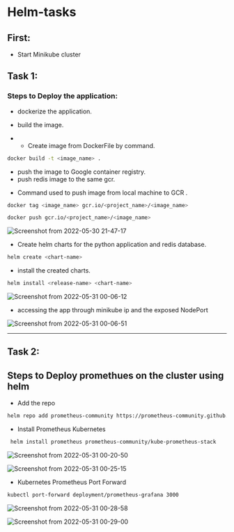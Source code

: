 # Helm-tasks

## First:
- Start Minikube cluster 

## Task 1:

### Steps to Deploy the application:

- dockerize the application.
- build the image.

- * Create image from DockerFile by command.
```sh
docker build -t <image_name> .
```
- push the image to Google container registry.
- push redis image to the same gcr.

* Command used to push image from local machine to GCR .
```sh
docker tag <image_name> gcr.io/<project_name>/<image_name>
```
```sh
docker push gcr.io/<project_name>/<image_name>
```

![Screenshot from 2022-05-30 21-47-17](https://user-images.githubusercontent.com/95745245/171065173-69615d25-2870-4702-bcf6-fe6b2f14ce08.png)

- Create helm charts for the python application and redis database.

```sh
helm create <chart-name>
```
- install the created charts.

```sh
helm install <release-name> <chart-name>
```
![Screenshot from 2022-05-31 00-06-12](https://user-images.githubusercontent.com/95745245/171066025-70b4a651-1724-4705-a6bb-71cd9aab0627.png)

- accessing the app through minikube ip and the exposed NodePort 

![Screenshot from 2022-05-31 00-06-51](https://user-images.githubusercontent.com/95745245/171066203-0452665b-3fc9-40e5-9d8b-b689e101ff4b.png)

<hr> 

## Task 2:

## Steps to Deploy promethues on the cluster using helm

- Add the repo 

```sh
helm repo add prometheus-community https://prometheus-community.github.io/helm-charts
```

- Install Prometheus Kubernetes

```sh
 helm install prometheus prometheus-community/kube-prometheus-stack
 ```
 ![Screenshot from 2022-05-31 00-20-50](https://user-images.githubusercontent.com/95745245/171066494-e2ccd50c-4377-4714-9c78-95b10eafba5f.png)
 
![Screenshot from 2022-05-31 00-25-15](https://user-images.githubusercontent.com/95745245/171066503-a59b8691-0530-4596-aeb0-a05337debdf2.png)
 
- Kubernetes Prometheus Port Forward

```sh
kubectl port-forward deployment/prometheus-grafana 3000
```
![Screenshot from 2022-05-31 00-28-58](https://user-images.githubusercontent.com/95745245/171066515-812ae750-8972-4ebd-a736-39acbaf45513.png)

![Screenshot from 2022-05-31 00-29-00](https://user-images.githubusercontent.com/95745245/171066525-ef86937c-5217-4653-bfd4-05a0baa8af2c.png)

